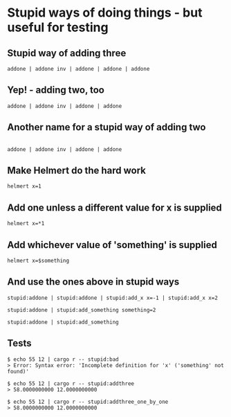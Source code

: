 # Stupid ways of doing things - but useful for testing

## Stupid way of adding three

```geodesy:way_three
addone | addone inv | addone | addone | addone
```

## Yep! - adding two, too

```geodesy:way_too
addone | addone inv | addone | addone
```

## Another name for a stupid way of adding two

```geodesy:way_two

addone | addone inv | addone | addone
```

## Make Helmert do the hard work

```geodesy:addone
helmert x=1
```

## Add one unless a different value for x is supplied

```geodesy:add_x
helmert x=*1
```

## Add whichever value of 'something' is supplied

```geodesy:add_something
helmert x=$something
```

## And use the ones above in stupid ways

```geodesy:addthree_one_by_one
stupid:addone | stupid:addone | stupid:add_x x=-1 | stupid:add_x x=2
```

```geodesy:addthree
stupid:addone | stupid:add_something something=2
```

```geodesy:bad
stupid:addone | stupid:add_something
```

## Tests

```console
$ echo 55 12 | cargo r -- stupid:bad
> Error: Syntax error: 'Incomplete definition for 'x' ('something' not found)'
```

```console
$ echo 55 12 | cargo r -- stupid:addthree
> 58.0000000000 12.0000000000
```

```console
$ echo 55 12 | cargo r -- stupid:addthree_one_by_one
> 58.0000000000 12.0000000000
```
